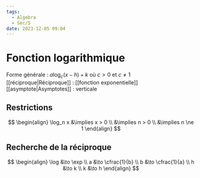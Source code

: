 ```yaml
---
tags:
  - Algebra
  - Sec/5
date: 2023-12-05 09:04
---
```


# Fonction logarithmique

Forme générale : $a\log_c (x - h) + k$ où $c > 0$ et $c \ne 1$
[[réciproque|Réciproque]] : [[fonction exponentielle]]
[[asymptote|Asymptotes]] : verticale

## Restrictions

$$
\begin{align}
\log_n x &\implies x > 0 \\
&\implies n > 0 \\
&\implies n \ne 1
\end{align}
$$

## Recherche de la réciproque

$$
\begin{align}
\log &\to \exp \\
a &\to \cfrac{1}{b} \\
b &\to \cfrac{1}{a} \\
h &\to k \\
k &\to h
\end{align}
$$